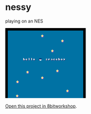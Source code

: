 nessy
=====

playing on an NES

![spaceboy image](https://raw.githubusercontent.com/TheRealMolen/nessy/master/spaceboy.gif)

[Open this project in 8bitworkshop](http://8bitworkshop.com/redir.html?platform=nes&githubURL=https%3A%2F%2Fgithub.com%2FTheRealMolen%2Fnessy&file=ex1.dasm).
